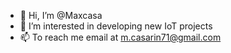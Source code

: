 - 👋 Hi, I’m @Maxcasa
- 👀 I’m interested in developing new IoT projects
- 📫 To reach me email at m.casarin71@gmail.com

<!---
Maxcasa/Maxcasa is a ✨ special ✨ repository because its `README.md` (this file) appears on your GitHub profile.
You can click the Preview link to take a look at your changes.
--->
